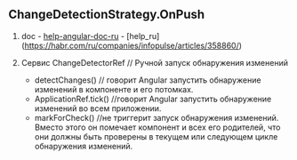 ## ChangeDetectionStrategy.OnPush
  1. doc
    - [help-angular-doc-ru](https://angdev.ru/doc/angular-change-detection/#changedetectionstrategy)
    - [help_ru] (https://habr.com/ru/companies/infopulse/articles/358860/)

  2.  Сервис ChangeDetectorRef  // Ручной запуск обнаружения изменений
    
      - detectChanges()  // говорит Angular запустить обнаружение изменений в компоненте и его потомках.
      -  ApplicationRef.tick()  //говорит Angular запустить обнаружение изменений во всем приложении.
      - markForCheck()    //не триггерит запуск обнаружения изменений. Вместо этого он помечает компонент и всех его родителей, что они должны быть проверены в текущем или следующем цикле обнаружения изменений.